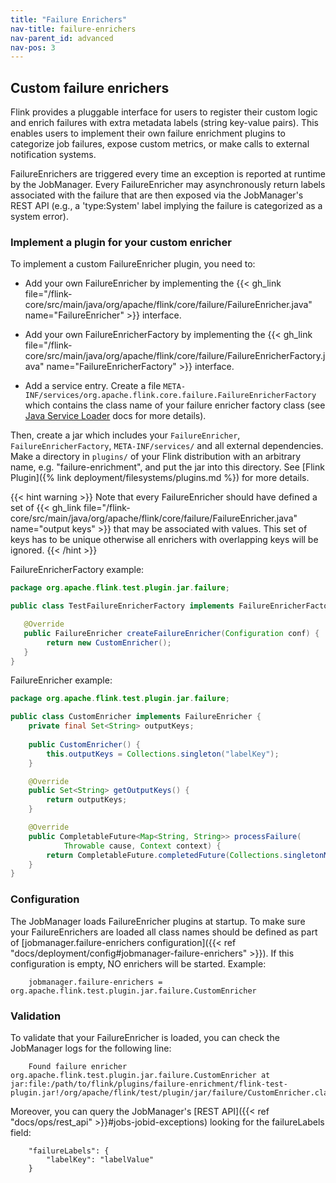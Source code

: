 ```yaml
---
title: "Failure Enrichers"
nav-title: failure-enrichers
nav-parent_id: advanced
nav-pos: 3
---
```

<!--
Licensed to the Apache Software Foundation (ASF) under one
or more contributor license agreements.  See the NOTICE file
distributed with this work for additional information
regarding copyright ownership.  The ASF licenses this file
to you under the Apache License, Version 2.0 (the
"License"); you may not use this file except in compliance
with the License.  You may obtain a copy of the License at
  http://www.apache.org/licenses/LICENSE-2.0
Unless required by applicable law or agreed to in writing,
software distributed under the License is distributed on an
"AS IS" BASIS, WITHOUT WARRANTIES OR CONDITIONS OF ANY
KIND, either express or implied.  See the License for the
specific language governing permissions and limitations
under the License.
-->

## Custom failure enrichers
Flink provides a pluggable interface for users to register their custom logic and enrich failures with extra metadata labels (string key-value pairs).
This enables users to implement their own failure enrichment plugins to categorize job failures, expose custom metrics, or make calls to external notification systems.

FailureEnrichers are triggered every time an exception is reported at runtime by the JobManager.
Every FailureEnricher may asynchronously return labels associated with the failure that are then exposed via the JobManager's REST API (e.g., a 'type:System' label implying the failure is categorized as a system error).


### Implement a plugin for your custom enricher

To implement a custom FailureEnricher plugin, you need to:

- Add your own FailureEnricher by implementing the {{< gh_link file="/flink-core/src/main/java/org/apache/flink/core/failure/FailureEnricher.java" name="FailureEnricher" >}} interface.

- Add your own FailureEnricherFactory by implementing the {{< gh_link file="/flink-core/src/main/java/org/apache/flink/core/failure/FailureEnricherFactory.java" name="FailureEnricherFactory" >}} interface.

- Add a service entry. Create a file `META-INF/services/org.apache.flink.core.failure.FailureEnricherFactory` which contains the class name of your failure enricher factory class (see [Java Service Loader](https://docs.oracle.com/en/java/javase/17/docs/api/java.base/java/util/ServiceLoader.html) docs for more details).


Then, create a jar which includes your `FailureEnricher`, `FailureEnricherFactory`, `META-INF/services/` and all external dependencies.
Make a directory in `plugins/` of your Flink distribution with an arbitrary name, e.g. "failure-enrichment", and put the jar into this directory.
See [Flink Plugin]({% link deployment/filesystems/plugins.md %}) for more details.

{{< hint warning >}}
Note that every FailureEnricher should have defined a set of {{< gh_link file="/flink-core/src/main/java/org/apache/flink/core/failure/FailureEnricher.java" name="output keys" >}} that may be associated with values. This set of keys has to be unique otherwise all enrichers with overlapping keys will be ignored.
{{< /hint >}}

FailureEnricherFactory example:

``` java
package org.apache.flink.test.plugin.jar.failure;

public class TestFailureEnricherFactory implements FailureEnricherFactory {

   @Override
   public FailureEnricher createFailureEnricher(Configuration conf) {
        return new CustomEnricher();
   }
}
```

FailureEnricher example:

``` java
package org.apache.flink.test.plugin.jar.failure;

public class CustomEnricher implements FailureEnricher {
    private final Set<String> outputKeys;
    
    public CustomEnricher() {
        this.outputKeys = Collections.singleton("labelKey");
    }

    @Override
    public Set<String> getOutputKeys() {
        return outputKeys;
    }

    @Override
    public CompletableFuture<Map<String, String>> processFailure(
            Throwable cause, Context context) {
        return CompletableFuture.completedFuture(Collections.singletonMap("labelKey", "labelValue"));
    }
}
```

### Configuration

The JobManager loads FailureEnricher plugins at startup. To make sure your FailureEnrichers are loaded all class names should be defined as part of [jobmanager.failure-enrichers configuration]({{< ref "docs/deployment/config#jobmanager-failure-enrichers" >}}).
  If this configuration is empty, NO enrichers will be started. Example:
```
    jobmanager.failure-enrichers = org.apache.flink.test.plugin.jar.failure.CustomEnricher
```

### Validation

To validate that your FailureEnricher is loaded, you can check the JobManager logs for the following line:
```
    Found failure enricher org.apache.flink.test.plugin.jar.failure.CustomEnricher at jar:file:/path/to/flink/plugins/failure-enrichment/flink-test-plugin.jar!/org/apache/flink/test/plugin/jar/failure/CustomEnricher.class
```

Moreover, you can query the JobManager's [REST API]({{< ref "docs/ops/rest_api" >}}#jobs-jobid-exceptions) looking for the failureLabels field:
```
    "failureLabels": {
        "labelKey": "labelValue"
    }
```
